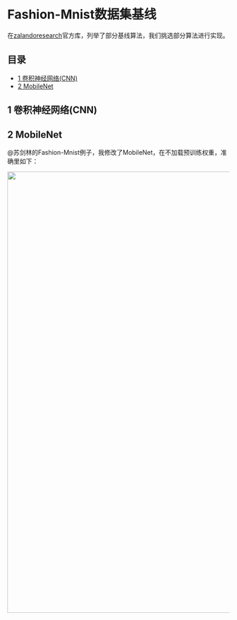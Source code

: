 # Fashion-Mnist数据集基线

在[zalandoresearch](https://github.com/zalandoresearch/fashion-mnist)官方库，列举了部分基线算法，我们挑选部分算法进行实现。

## 目录
- [1 卷积神经网络(CNN)](https://github.com/DenseAI/deep-learning-and-fashion-mnist/tree/master/baseline#1-卷积神经网络cnn)
- [2 MobileNet](https://github.com/DenseAI/deep-learning-and-fashion-mnist/tree/master/baseline#1-卷积神经网络cnn)

## 1 卷积神经网络(CNN)


## 2 MobileNet
@苏剑林的Fashion-Mnist例子，我修改了MobileNet，在不加载预训练权重，准确里如下：
<p align="center">
  <img width="1000" src="/mobilenet/images/mobilenet_acc.png" "mobilenet_acc">
</p>
